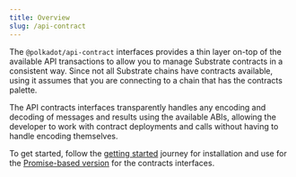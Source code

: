 ```yaml
---
title: Overview
slug: /api-contract
---
```


The `@polkadot/api-contract` interfaces provides a thin layer on-top of the available API transactions to allow you to manage Substrate contracts in a consistent way. Since not all Substrate chains have contracts available, using it assumes that you are connecting to a chain that has the contracts palette.

The API contracts interfaces transparently handles any encoding and decoding of messages and results using the available ABIs, allowing the developer to work with contract deployments and calls without having to handle encoding themselves.

To get started, follow the [getting started](start/intro.md) journey for installation and use for the [Promise-based version](https://github.com/polkadot-js/api/tree/master/packages/api-contract/src/promise) for the contracts interfaces.
